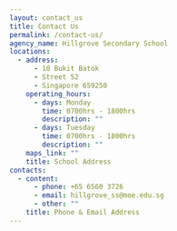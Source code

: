 ```yaml
---
layout: contact_us
title: Contact Us
permalink: /contact-us/
agency_name: Hillgrove Secondary School
locations:
  - address:
      - 10 Bukit Batok
      - Street 52
      - Singapore 659250
    operating_hours:
      - days: Monday
        time: 0700hrs - 1800hrs
        description: ""
      - days: Tuesday
        time: 0700hrs - 1800hrs
        description: ""
    maps_link: ""
    title: School Address
contacts:
  - content:
      - phone: +65 6560 3726
      - email: hillgrove_ss@moe.edu.sg
      - other: ""
    title: Phone & Email Address
---
```

